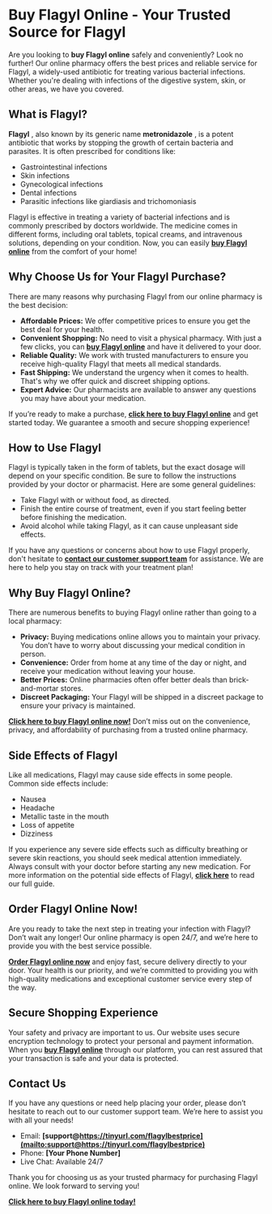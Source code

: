 # Buy Flagyl Online - Your Trusted Source for Flagyl

Are you looking to **buy Flagyl online** safely and conveniently? Look no further! Our online pharmacy offers the best prices and reliable service for Flagyl, a widely-used antibiotic for treating various bacterial infections. Whether you're dealing with infections of the digestive system, skin, or other areas, we have you covered.

## What is Flagyl?

**Flagyl** , also known by its generic name **metronidazole** , is a potent antibiotic that works by stopping the growth of certain bacteria and parasites. It is often prescribed for conditions like:

- Gastrointestinal infections
- Skin infections
- Gynecological infections
- Dental infections
- Parasitic infections like giardiasis and trichomoniasis

Flagyl is effective in treating a variety of bacterial infections and is commonly prescribed by doctors worldwide. The medicine comes in different forms, including oral tablets, topical creams, and intravenous solutions, depending on your condition. Now, you can easily **[buy Flagyl online](https://tinyurl.com/flagylbestprice)** from the comfort of your home!

## Why Choose Us for Your Flagyl Purchase?

There are many reasons why purchasing Flagyl from our online pharmacy is the best decision:

- **Affordable Prices:** We offer competitive prices to ensure you get the best deal for your health.
- **Convenient Shopping:** No need to visit a physical pharmacy. With just a few clicks, you can **[buy Flagyl online](https://tinyurl.com/flagylbestprice)** and have it delivered to your door.
- **Reliable Quality:** We work with trusted manufacturers to ensure you receive high-quality Flagyl that meets all medical standards.
- **Fast Shipping:** We understand the urgency when it comes to health. That's why we offer quick and discreet shipping options.
- **Expert Advice:** Our pharmacists are available to answer any questions you may have about your medication.

If you’re ready to make a purchase, **[click here to buy Flagyl online](https://tinyurl.com/flagylbestprice)** and get started today. We guarantee a smooth and secure shopping experience!

## How to Use Flagyl

Flagyl is typically taken in the form of tablets, but the exact dosage will depend on your specific condition. Be sure to follow the instructions provided by your doctor or pharmacist. Here are some general guidelines:

- Take Flagyl with or without food, as directed.
- Finish the entire course of treatment, even if you start feeling better before finishing the medication.
- Avoid alcohol while taking Flagyl, as it can cause unpleasant side effects.

If you have any questions or concerns about how to use Flagyl properly, don't hesitate to **[contact our customer support team](https://tinyurl.com/flagylbestprice)** for assistance. We are here to help you stay on track with your treatment plan!

## Why Buy Flagyl Online?

There are numerous benefits to buying Flagyl online rather than going to a local pharmacy:

- **Privacy:** Buying medications online allows you to maintain your privacy. You don’t have to worry about discussing your medical condition in person.
- **Convenience:** Order from home at any time of the day or night, and receive your medication without leaving your house.
- **Better Prices:** Online pharmacies often offer better deals than brick-and-mortar stores.
- **Discreet Packaging:** Your Flagyl will be shipped in a discreet package to ensure your privacy is maintained.

**[Click here to buy Flagyl online now!](https://tinyurl.com/flagylbestprice)** Don’t miss out on the convenience, privacy, and affordability of purchasing from a trusted online pharmacy.

## Side Effects of Flagyl

Like all medications, Flagyl may cause side effects in some people. Common side effects include:

- Nausea
- Headache
- Metallic taste in the mouth
- Loss of appetite
- Dizziness

If you experience any severe side effects such as difficulty breathing or severe skin reactions, you should seek medical attention immediately. Always consult with your doctor before starting any new medication. For more information on the potential side effects of Flagyl, **[click here](https://tinyurl.com/flagylbestprice)** to read our full guide.

## Order Flagyl Online Now!

Are you ready to take the next step in treating your infection with Flagyl? Don’t wait any longer! Our online pharmacy is open 24/7, and we’re here to provide you with the best service possible.

**[Order Flagyl online now](https://tinyurl.com/flagylbestprice)** and enjoy fast, secure delivery directly to your door. Your health is our priority, and we’re committed to providing you with high-quality medications and exceptional customer service every step of the way.

## Secure Shopping Experience

Your safety and privacy are important to us. Our website uses secure encryption technology to protect your personal and payment information. When you **[buy Flagyl online](https://tinyurl.com/flagylbestprice)** through our platform, you can rest assured that your transaction is safe and your data is protected.

## Contact Us

If you have any questions or need help placing your order, please don’t hesitate to reach out to our customer support team. We’re here to assist you with all your needs!

- Email: **[support@https://tinyurl.com/flagylbestprice](mailto:support@https://tinyurl.com/flagylbestprice)**
- Phone: **[Your Phone Number]**
- Live Chat: Available 24/7

Thank you for choosing us as your trusted pharmacy for purchasing Flagyl online. We look forward to serving you!

**[Click here to buy Flagyl online today!](https://tinyurl.com/flagylbestprice)**

